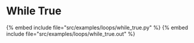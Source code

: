 # While True


{% embed include file="src/examples/loops/while_true.py" %}
{% embed include file="src/examples/loops/while_true.out" %}



